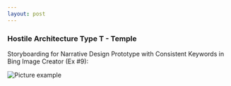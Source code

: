 ```yaml
---
layout: post
---
```

### Hostile Architecture Type T - Temple
Storyboarding for Narrative Design Prototype with Consistent Keywords in Bing Image Creator (Ex #9):

![Picture example](https://mwmxyz.github.io/web-presentation/images/Viv_7.png)

